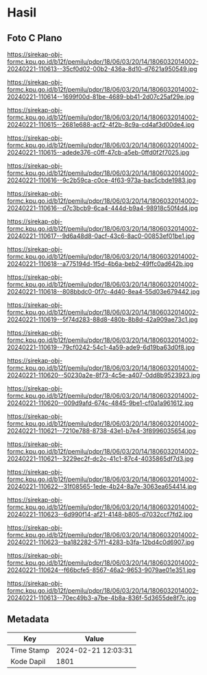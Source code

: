 # Hasil

## Foto C Plano

https://sirekap-obj-formc.kpu.go.id/b12f/pemilu/pdpr/18/06/03/20/14/1806032014002-20240221-110613--35cf0d02-00b2-436a-8d10-d7621a950549.jpg

https://sirekap-obj-formc.kpu.go.id/b12f/pemilu/pdpr/18/06/03/20/14/1806032014002-20240221-110614--1699f00d-81be-4689-bb41-2d07c25af29e.jpg

https://sirekap-obj-formc.kpu.go.id/b12f/pemilu/pdpr/18/06/03/20/14/1806032014002-20240221-110615--2681e688-acf2-4f2b-8c9a-cd4af3d00de4.jpg

https://sirekap-obj-formc.kpu.go.id/b12f/pemilu/pdpr/18/06/03/20/14/1806032014002-20240221-110615--adede376-c0ff-47cb-a5eb-0ffd0f2f7025.jpg

https://sirekap-obj-formc.kpu.go.id/b12f/pemilu/pdpr/18/06/03/20/14/1806032014002-20240221-110616--9c2b59ca-c0ce-4f63-973a-bac5cbde1983.jpg

https://sirekap-obj-formc.kpu.go.id/b12f/pemilu/pdpr/18/06/03/20/14/1806032014002-20240221-110616--d7c3bcb9-6ca4-444d-b9a4-98918c50f4d4.jpg

https://sirekap-obj-formc.kpu.go.id/b12f/pemilu/pdpr/18/06/03/20/14/1806032014002-20240221-110617--9d6a48d8-0acf-43c6-8ac0-00853ef01be1.jpg

https://sirekap-obj-formc.kpu.go.id/b12f/pemilu/pdpr/18/06/03/20/14/1806032014002-20240221-110618--a775194d-1f5d-4b6a-beb2-49ffc0ad642b.jpg

https://sirekap-obj-formc.kpu.go.id/b12f/pemilu/pdpr/18/06/03/20/14/1806032014002-20240221-110618--808bbdc0-0f7c-4d40-8ea4-55d03e679442.jpg

https://sirekap-obj-formc.kpu.go.id/b12f/pemilu/pdpr/18/06/03/20/14/1806032014002-20240221-110619--5f74d283-88d8-480b-8b8d-42a909ae73c1.jpg

https://sirekap-obj-formc.kpu.go.id/b12f/pemilu/pdpr/18/06/03/20/14/1806032014002-20240221-110619--79cf0242-54c1-4a59-ade9-6d19ba63d0f8.jpg

https://sirekap-obj-formc.kpu.go.id/b12f/pemilu/pdpr/18/06/03/20/14/1806032014002-20240221-110620--50230a2e-8f73-4c5e-a407-0dd8b9523923.jpg

https://sirekap-obj-formc.kpu.go.id/b12f/pemilu/pdpr/18/06/03/20/14/1806032014002-20240221-110620--009d9afd-674c-4845-9be1-cf0a1a961612.jpg

https://sirekap-obj-formc.kpu.go.id/b12f/pemilu/pdpr/18/06/03/20/14/1806032014002-20240221-110621--7210e788-8738-43e1-b7e4-3f8996035654.jpg

https://sirekap-obj-formc.kpu.go.id/b12f/pemilu/pdpr/18/06/03/20/14/1806032014002-20240221-110621--3229ec2f-dc2c-41c1-87c4-4035865df7d3.jpg

https://sirekap-obj-formc.kpu.go.id/b12f/pemilu/pdpr/18/06/03/20/14/1806032014002-20240221-110622--31f08565-1ede-4b24-8a7e-3063ea654414.jpg

https://sirekap-obj-formc.kpu.go.id/b12f/pemilu/pdpr/18/06/03/20/14/1806032014002-20240221-110623--6d990f14-af21-4148-b805-d7032ccf7fd2.jpg

https://sirekap-obj-formc.kpu.go.id/b12f/pemilu/pdpr/18/06/03/20/14/1806032014002-20240221-110623--ba182282-57f1-4283-b3fa-12bd4c0d6907.jpg

https://sirekap-obj-formc.kpu.go.id/b12f/pemilu/pdpr/18/06/03/20/14/1806032014002-20240221-110624--f66bcfe5-8567-46a2-9653-9079ae01e351.jpg

https://sirekap-obj-formc.kpu.go.id/b12f/pemilu/pdpr/18/06/03/20/14/1806032014002-20240221-110613--70ec49b3-a7be-4b8a-836f-5d3655de8f7c.jpg


## Metadata

| Key        | Value               |
| ---------- | ------------------- |
| Time Stamp | 2024-02-21 12:03:31 |
| Kode Dapil | 1801                |



